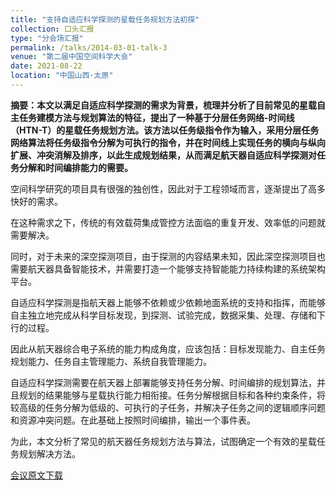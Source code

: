 ```yaml
---
title: "支持自适应科学探测的星载任务规划方法初探"
collection: 口头汇报
type: "分会场汇报"
permalink: /talks/2014-03-01-talk-3
venue: "第二届中国空间科学大会"
date: 2021-08-22
location: "中国山西·太原"
---
```

**摘要：本文以满足自适应科学探测的需求为背景，梳理并分析了目前常见的星载自主任务建模方法与规划算法的特征，提出了一种基于分层任务网络-时间线（HTN-T）的星载任务规划方法。该方法以任务级指令作为输入，采用分层任务网络算法将任务级指令分解为可执行的指令，并在时间线上实现任务的横向与纵向扩展、冲突消解及排序，以此生成规划结果，从而满足航天器自适应科学探测对任务分解和时间编排能力的需要。**


空间科学研究的项目具有很强的独创性，因此对于工程领域而言，逐渐提出了高多快好的需求。

在这种需求之下，传统的有效载荷集成管控方法面临的重复开发、效率低的问题就需要解决。

同时，对于未来的深空探测项目，由于探测的内容结果未知，因此深空探测项目也需要航天器具备智能技术，并需要打造一个能够支持智能能力持续构建的系统架构平台。

自适应科学探测是指航天器上能够不依赖或少依赖地面系统的支持和指挥，而能够自主独立地完成从科学目标发现，到探测、试验完成，数据采集、处理、存储和下行的过程。

因此从航天器综合电子系统的能力构成角度，应该包括：目标发现能力、自主任务规划能力、任务自主管理能力、系统自我管理能力。

自适应科学探测需要在航天器上部署能够支持任务分解、时间编排的规划算法，并且规划的结果能够与星载执行能力相衔接。任务分解根据目标和各种约束条件，将较高级的任务分解为低级的、可执行的子任务，并解决子任务之间的逻辑顺序问题和资源冲突问题。在此基础上按照时间编排，输出一个事件表。

为此，本文分析了常见的航天器任务规划方法与算法，试图确定一个有效的星载任务规划解决方法。 

[会议原文下载](http://kfzjw008.github.io/files/202108.pdf)